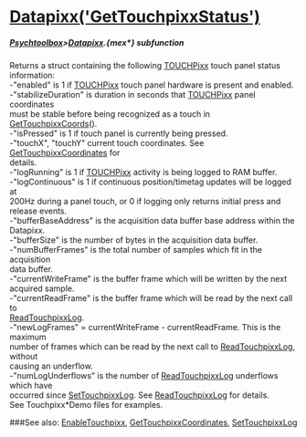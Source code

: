 # [Datapixx('GetTouchpixxStatus')](Datapixx-GetTouchpixxStatus) 
##### [Psychtoolbox](Pyschtoolbox)>[Datapixx](Datapixx).{mex*} subfunction


Returns a struct containing the following [TOUCHPixx](TOUCHPixx) touch panel status  
information:  
-"enabled" is 1 if [TOUCHPixx](TOUCHPixx) touch panel hardware is present and enabled.  
-"stabilizeDuration" is duration in seconds that [TOUCHPixx](TOUCHPixx) panel coordinates  
must be stable before being recognized as a touch in [GetTouchpixxCoords](GetTouchpixxCoords)().  
-"isPressed" is 1 if touch panel is currently being pressed.  
-"touchX", "touchY" current touch coordinates.  See [GetTouchpixxCoordinates](GetTouchpixxCoordinates) for  
details.  
-"logRunning" is 1 if [TOUCHPixx](TOUCHPixx) activity is being logged to RAM buffer.  
-"logContinuous" is 1 if continuous position/timetag updates will be logged at  
200Hz during a panel touch, or 0 if logging only returns initial press and  
release events.  
-"bufferBaseAddress" is the acquisition data buffer base address within the  
Datapixx.  
-"bufferSize" is the number of bytes in the acquisition data buffer.  
-"numBufferFrames" is the total number of samples which fit in the acquisition  
data buffer.  
-"currentWriteFrame" is the buffer frame which will be written by the next  
acquired sample.  
-"currentReadFrame" is the buffer frame which will be read by the next call to  
[ReadTouchpixxLog](ReadTouchpixxLog).  
-"newLogFrames" = currentWriteFrame - currentReadFrame. This is the maximum  
number of frames which can be read by the next call to [ReadTouchpixxLog](ReadTouchpixxLog), without  
causing an underflow.  
-"numLogUnderflows" is the number of [ReadTouchpixxLog](ReadTouchpixxLog) underflows which have  
occurred since [SetTouchpixxLog](SetTouchpixxLog). See [ReadTouchpixxLog](ReadTouchpixxLog) for details.  
See Touchpixx\*Demo files for examples.  
  


###See also:
[EnableTouchpixx](Datapixx-EnableTouchpixx), [GetTouchpixxCoordinates](Datapixx-GetTouchpixxCoordinates), [SetTouchpixxLog](Datapixx-SetTouchpixxLog)

